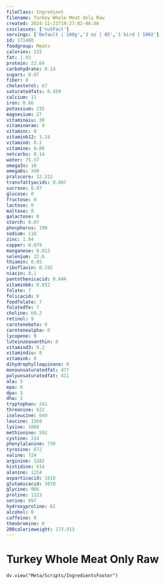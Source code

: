 ```yaml
---
fileClass: Ingredient
filename: Turkey Whole Meat Only Raw
created: 2024-12-21T19:27:02-06:00
cssclasses: ['nutFact']
servings: ['Default | 100g','3 oz | 85','1 bird | 5002']
id: 171480
foodgroup: Meats
calories: 115
fat: 1.93
protein: 22.64
carbohydrate: 0.14
sugars: 0.07
fiber: 0
cholesterol: 67
saturatedfats: 0.459
calcium: 11
iron: 0.86
potassium: 235
magnesium: 27
vitaminaiu: 30
vitaminarae: 9
vitaminc: 0
vitaminb12: 1.24
vitamind: 0.2
vitamine: 0.09
netcarbs: 0.14
water: 75.37
omega3s: 10
omega6s: 349
pralscore: 12.312
transfattyacids: 0.007
sucrose: 0.07
glucose: 0
fructose: 0
lactose: 0
maltose: 0
galactose: 0
starch: 0.07
phosphorus: 190
sodium: 118
zinc: 1.84
copper: 0.079
manganese: 0.012
selenium: 22.6
thiamin: 0.05
riboflavin: 0.192
niacin: 8.1
pantothenicacid: 0.844
vitaminb6: 0.652
folate: 7
folicacid: 0
foodfolate: 7
folatedfe: 7
choline: 60.2
retinol: 9
carotenebeta: 0
carotenealpha: 0
lycopene: 0
luteinzeaxanthin: 0
vitamind3: 0.2
vitamindiu: 8
vitamink: 0
dihydrophylloquinone: 0
monounsaturatedfat: 477
polyunsaturatedfat: 411
ala: 5
epa: 0
dpa: 3
dha: 2
tryptophan: 241
threonine: 822
isoleucine: 649
leucine: 1569
lysine: 1868
methionine: 592
cystine: 214
phenylalanine: 730
tyrosine: 672
valine: 724
arginine: 1282
histidine: 614
alanine: 1224
asparticacid: 1810
glutamicacid: 3070
glycine: 966
proline: 1223
serine: 897
hydroxyproline: 62
alcohol: 0
caffeine: 0
theobromine: 0
200calorieweight: 173.913
---
```


# Turkey Whole Meat Only Raw

```dataviewjs
dv.view("Meta/Scripts/IngredientsFooter")
```